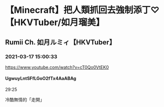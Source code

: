 # 【Minecraft】把人類抓回去強制添丁♡【HKVTuber/如月瑠美】

## Rumii Ch. 如月ルミィ【HKVTuber】

### 2021-03-17 15:00:33

https://www.youtube.com/watch?v=cT0Qo0VtEK0

#### UgwuyLntSFfLGoO2fTx4AaABAg

29:25

冷酷無情的「走開」

